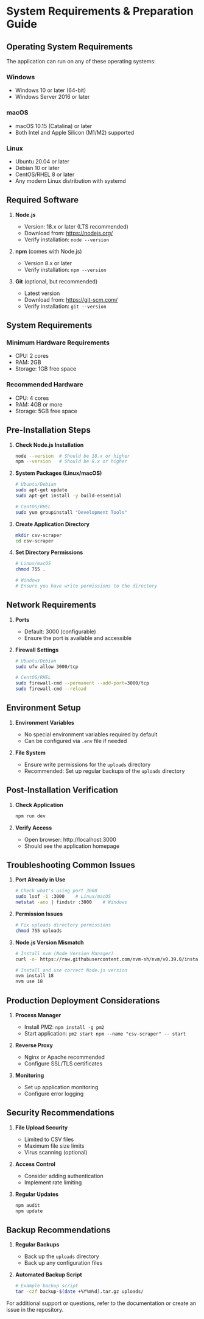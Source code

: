 # System Requirements & Preparation Guide

## Operating System Requirements

The application can run on any of these operating systems:

### Windows
- Windows 10 or later (64-bit)
- Windows Server 2016 or later

### macOS
- macOS 10.15 (Catalina) or later
- Both Intel and Apple Silicon (M1/M2) supported

### Linux
- Ubuntu 20.04 or later
- Debian 10 or later
- CentOS/RHEL 8 or later
- Any modern Linux distribution with systemd

## Required Software

1. **Node.js**
   - Version: 18.x or later (LTS recommended)
   - Download from: https://nodejs.org/
   - Verify installation: `node --version`

2. **npm** (comes with Node.js)
   - Version 8.x or later
   - Verify installation: `npm --version`

3. **Git** (optional, but recommended)
   - Latest version
   - Download from: https://git-scm.com/
   - Verify installation: `git --version`

## System Requirements

### Minimum Hardware Requirements
- CPU: 2 cores
- RAM: 2GB
- Storage: 1GB free space

### Recommended Hardware
- CPU: 4 cores
- RAM: 4GB or more
- Storage: 5GB free space

## Pre-Installation Steps

1. **Check Node.js Installation**
   ```bash
   node --version  # Should be 18.x or higher
   npm --version   # Should be 8.x or higher
   ```

2. **System Packages (Linux/macOS)**
   ```bash
   # Ubuntu/Debian
   sudo apt-get update
   sudo apt-get install -y build-essential

   # CentOS/RHEL
   sudo yum groupinstall "Development Tools"
   ```

3. **Create Application Directory**
   ```bash
   mkdir csv-scraper
   cd csv-scraper
   ```

4. **Set Directory Permissions**
   ```bash
   # Linux/macOS
   chmod 755 .
   
   # Windows
   # Ensure you have write permissions to the directory
   ```

## Network Requirements

1. **Ports**
   - Default: 3000 (configurable)
   - Ensure the port is available and accessible

2. **Firewall Settings**
   ```bash
   # Ubuntu/Debian
   sudo ufw allow 3000/tcp

   # CentOS/RHEL
   sudo firewall-cmd --permanent --add-port=3000/tcp
   sudo firewall-cmd --reload
   ```

## Environment Setup

1. **Environment Variables**
   - No special environment variables required by default
   - Can be configured via `.env` file if needed

2. **File System**
   - Ensure write permissions for the `uploads` directory
   - Recommended: Set up regular backups of the `uploads` directory

## Post-Installation Verification

1. **Check Application**
   ```bash
   npm run dev
   ```

2. **Verify Access**
   - Open browser: http://localhost:3000
   - Should see the application homepage

## Troubleshooting Common Issues

1. **Port Already in Use**
   ```bash
   # Check what's using port 3000
   sudo lsof -i :3000    # Linux/macOS
   netstat -ano | findstr :3000    # Windows
   ```

2. **Permission Issues**
   ```bash
   # Fix uploads directory permissions
   chmod 755 uploads
   ```

3. **Node.js Version Mismatch**
   ```bash
   # Install nvm (Node Version Manager)
   curl -o- https://raw.githubusercontent.com/nvm-sh/nvm/v0.39.0/install.sh | bash
   
   # Install and use correct Node.js version
   nvm install 18
   nvm use 18
   ```

## Production Deployment Considerations

1. **Process Manager**
   - Install PM2: `npm install -g pm2`
   - Start application: `pm2 start npm --name "csv-scraper" -- start`

2. **Reverse Proxy**
   - Nginx or Apache recommended
   - Configure SSL/TLS certificates

3. **Monitoring**
   - Set up application monitoring
   - Configure error logging

## Security Recommendations

1. **File Upload Security**
   - Limited to CSV files
   - Maximum file size limits
   - Virus scanning (optional)

2. **Access Control**
   - Consider adding authentication
   - Implement rate limiting

3. **Regular Updates**
   ```bash
   npm audit
   npm update
   ```

## Backup Recommendations

1. **Regular Backups**
   - Back up the `uploads` directory
   - Back up any configuration files

2. **Automated Backup Script**
   ```bash
   # Example backup script
   tar -czf backup-$(date +%Y%m%d).tar.gz uploads/
   ```

For additional support or questions, refer to the documentation or create an issue in the repository.
